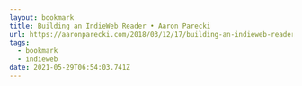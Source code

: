 ```yaml
---
layout: bookmark
title: Building an IndieWeb Reader • Aaron Parecki
url: https://aaronparecki.com/2018/03/12/17/building-an-indieweb-reader
tags:
  - bookmark
  - indieweb
date: 2021-05-29T06:54:03.741Z
---
```

 